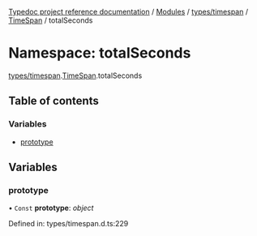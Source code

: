 [Typedoc project reference documentation](../README.md) / [Modules](../modules.md) / [types/timespan](types_timespan.md) / [TimeSpan](types_timespan.timespan.md) / totalSeconds

# Namespace: totalSeconds

[types/timespan](types_timespan.md).[TimeSpan](types_timespan.timespan.md).totalSeconds

## Table of contents

### Variables

- [prototype](types_timespan.timespan.totalseconds.md#prototype)

## Variables

### prototype

• `Const` **prototype**: *object*

Defined in: types/timespan.d.ts:229
